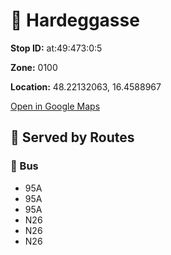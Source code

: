 # 🚉 Hardeggasse


**Stop ID:** at:49:473:0:5

**Zone:** 0100

**Location:** 48.22132063, 16.4588967

[Open in Google Maps](https://www.google.com/maps?q=48.22132063,16.4588967)

## 🚆 Served by Routes

### 🚌 Bus
- 95A
- 95A
- 95A
- N26
- N26
- N26